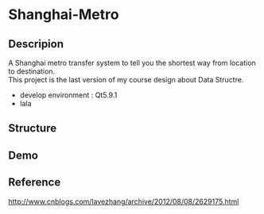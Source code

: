 Shanghai-Metro
==============
Descripion
--------------
A Shanghai metro transfer system to tell you the shortest way from location to destination.<br>
This project is the last version of my course design about Data Structre.<br>
* develop environment : Qt5.9.1
* lala

Structure
--------------

Demo
--------------

Reference
--------------
http://www.cnblogs.com/lavezhang/archive/2012/08/08/2629175.html
